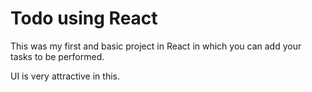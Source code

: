 # Todo using React

This was my first and basic project in React in which you can add your tasks to be performed.

UI is very attractive in this. 









































































